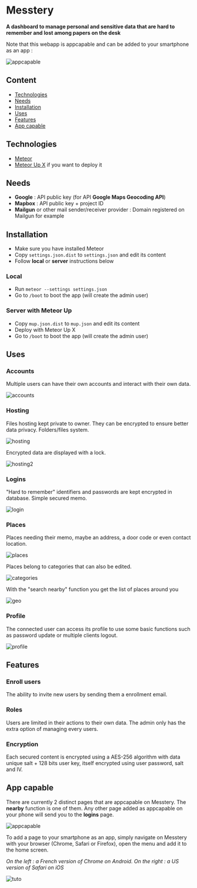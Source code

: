 # Messtery
**A dashboard to manage personal and sensitive data that are hard to remember and lost among papers on the desk**

Note that this webapp is appcapable and can be added to your smartphone as an app :

![appcapable](https://cloud.githubusercontent.com/assets/4401230/11836139/f2f300ba-a3d8-11e5-9f1c-355036d8f0ef.PNG)

## Content

- [Technologies](#technologies)
- [Needs](#needs)
- [Installation](#installation)
- [Uses](#uses)
- [Features](#features)
- [App capable](#app-capable)

## Technologies

- [Meteor](https://meteor.com/)
- [Meteor Up X](https://github.com/arunoda/meteor-up/tree/mupx) if you want to deploy it

## Needs

- **Google** : API public key (for API **Google Maps Geocoding API**)
- **Mapbox** : API public key + project ID
- **Mailgun** or other mail sender/receiver provider : Domain registered on Mailgun for example

## Installation
- Make sure you have installed Meteor
- Copy `settings.json.dist` to `settings.json` and edit its content
- Follow **local** or **server** instructions below

### Local
- Run `meteor --settings settings.json`
- Go to `/boot` to boot the app (will create the admin user)

### Server with Meteor Up
- Copy `mup.json.dist` to `mup.json` and edit its content
- Deploy with Meteor Up X
- Go to `/boot` to boot the app (will create the admin user)

## Uses
### Accounts
Multiple users can have their own accounts and interact with their own data.

![accounts](https://cloud.githubusercontent.com/assets/4401230/10879491/96f1efc0-8154-11e5-9419-63be2f19b7fe.PNG)

### Hosting
Files hosting kept private to owner. They can be encrypted to ensure better data privacy. Folders/files system.

![hosting](https://cloud.githubusercontent.com/assets/4401230/10879509/b492651e-8154-11e5-8900-45c1d63f9adc.png)

Encrypted data are displayed with a lock.

![hosting2](https://cloud.githubusercontent.com/assets/4401230/10879511/b4a664a6-8154-11e5-82c4-a9221e09bf25.png)

### Logins
"Hard to remember" identifiers and passwords are kept encrypted in database. Simple secured memo.

![login](https://cloud.githubusercontent.com/assets/4401230/10879516/b826e146-8154-11e5-87b9-f42eff52c5f6.PNG)

### Places
Places needing their memo, maybe an address, a door code or even contact location.

![places](https://cloud.githubusercontent.com/assets/4401230/10879517/b8397432-8154-11e5-888d-d855b787fad3.PNG)

Places belong to categories that can also be edited.

![categories](https://cloud.githubusercontent.com/assets/4401230/10879508/b47d79c4-8154-11e5-8f21-63a46d5bc125.PNG)

With the "search nearby" function you get the list of places around you

![geo](https://cloud.githubusercontent.com/assets/4401230/11730889/4c9ae96a-9f98-11e5-990a-94af8d73afe8.png)

### Profile
The connected user can access its profile to use some basic functions such as password update or multiple clients logout.

![profile](https://cloud.githubusercontent.com/assets/4401230/10879518/b85bb9e8-8154-11e5-83c2-9422dc1dc094.PNG)

## Features
### Enroll users
The ability to invite new users by sending them a enrollment email.

### Roles
Users are limited in their actions to their own data. The admin only has the extra option of managing every users.

### Encryption
Each secured content is encrypted using a AES-256 algorithm with data unique salt + 128 bits user key, itself encrypted using user password, salt and IV.

## App capable
There are currently 2 distinct pages that are appcapable on Messtery. The **nearby** function is one of them. Any other page added as appcapable on your phone will send you to the **logins** page.

![appcapable](https://cloud.githubusercontent.com/assets/4401230/11836139/f2f300ba-a3d8-11e5-9f1c-355036d8f0ef.PNG)

To add a page to your smartphone as an app, simply navigate on Messtery with your browser (Chrome, Safari or Firefox), open the menu and add it to the home screen.

*On the left : a French version of Chrome on Android. On the right : a US version of Safari on iOS*

![tuto](https://cloud.githubusercontent.com/assets/4401230/11836320/317619a2-a3da-11e5-88e4-185dfaa8efb0.PNG)
